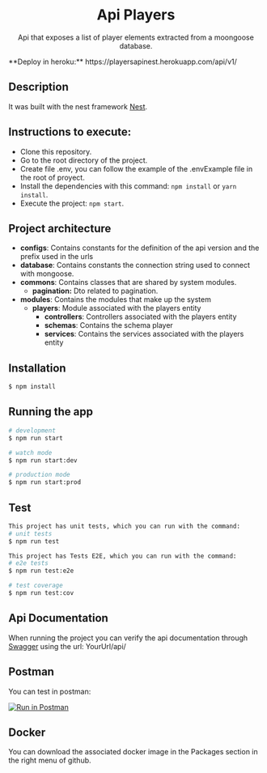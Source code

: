   <h1 align="center"> 
    Api Players
  </h1>

  <p align="center">
    Api that exposes a list of player elements extracted from a moongoose database.
  </p>
**Deploy in heroku:** https://playersapinest.herokuapp.com/api/v1/

## Description

It was built with the nest framework [Nest](https://github.com/nestjs/nest).

## Instructions to execute:

- Clone this repository.
- Go to the root directory of the project.
- Create file .env, you can follow the example of the .envExample file in the root of proyect.
- Install the dependencies with this command: `npm install` or `yarn install`.
- Execute the project: `npm start`.

## Project architecture
- **configs**: Contains constants for the definition of the api version and the prefix used in the urls
- **database**: Contains constants the connection string used to connect with mongoose.
- **commons**: Contains classes that are shared by system modules.
  - **pagination:**  Dto related to pagination.
- **modules**: Contains the modules that make up the system
  - **players**: Module associated with the players entity
    - **controllers**: Controllers associated with the players entity
    - **schemas**: Contains the schema player
    - **services**: Contains the services associated with the players entity
    
## Installation

```bash
$ npm install
```

## Running the app

```bash
# development
$ npm run start

# watch mode
$ npm run start:dev

# production mode
$ npm run start:prod
```

## Test

```bash
This project has unit tests, which you can run with the command:
# unit tests
$ npm run test

This project has Tests E2E, which you can run with the command:
# e2e tests
$ npm run test:e2e

# test coverage
$ npm run test:cov
```
## Api Documentation

When running the project you can verify the api documentation through [Swagger](https://swagger.io/) using the url: YourUrl/api/

## Postman

You can test in postman:

[![Run in Postman](https://run.pstmn.io/button.svg)](https://app.getpostman.com/run-collection/15086964-34010f66-2f48-46e6-9733-bc16af3b8219?action=collection%2Ffork&collection-url=entityId%3D15086964-34010f66-2f48-46e6-9733-bc16af3b8219%26entityType%3Dcollection%26workspaceId%3Da2f21d4d-41d4-4207-8df2-732535a2929a#?env%5BHeroku%5D=W3sia2V5IjoidXJsIiwidmFsdWUiOiJodHRwczovL3BsYXllcnNhcGluZXN0Lmhlcm9rdWFwcC5jb20iLCJlbmFibGVkIjp0cnVlfSx7ImtleSI6ImFwaVZlcnNpb24iLCJ2YWx1ZSI6ImFwaS92MSIsImVuYWJsZWQiOnRydWV9XQ==)

## Docker

You can download the associated docker image in the Packages section in the right menu of github.

